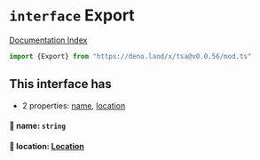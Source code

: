 # `interface` Export

[Documentation Index](../README.md)

```ts
import {Export} from "https://deno.land/x/tsa@v0.0.56/mod.ts"
```

## This interface has

- 2 properties:
[name](#-name-string),
[location](#-location-location)


#### 📄 name: `string`



#### 📄 location: [Location](../interface.Location/README.md)



